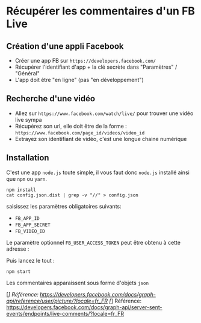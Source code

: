 # Récupérer les commentaires d'un FB Live

## Création d'une appli Facebook

* Créer une app FB sur `https://developers.facebook.com/`
* Récupérer l'identifiant d'app + la clé secrète dans "Paramètres" / "Général"
* L'app doit être "en ligne" (pas "en développement")

## Recherche d'une vidéo

* Allez sur `https://www.facebook.com/watch/live/` pour trouver une vidéo live sympa
* Récupérez son url, elle doit être de la forme : `https://www.facebook.com/page_id/videos/video_id`
* Extrayez son identifiant de vidéo, c'est une longue chaine numérique

## Installation

C'est une app `node.js` toute simple, il vous faut donc `node.js` installé ainsi que `npm` ou `yarn`.

```
npm install
cat config.json.dist | grep -v "//" > config.json
```

saisissez les paramètres obligatoires suivants:

* `FB_APP_ID`
* `FB_APP_SECRET`
* `FB_VIDEO_ID`

Le paramètre optionnel `FB_USER_ACCESS_TOKEN` peut être obtenu à cette adresse :

Puis lancez le tout :

```
npm start
```

Les commentaires apparaissent sous forme d'objets `json`

[*] Référence: <https://developers.facebook.com/docs/graph-api/reference/user/picture/?locale=fr_FR>
[*] Référence: <https://developers.facebook.com/docs/graph-api/server-sent-events/endpoints/live-comments/?locale=fr_FR>

